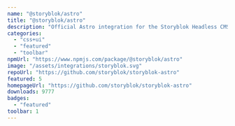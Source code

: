 ```yaml
---
name: "@storyblok/astro"
title: "@storyblok/astro"
description: "Official Astro integration for the Storyblok Headless CMS"
categories:
  - "css+ui"
  - "featured"
  - "toolbar"
npmUrl: "https://www.npmjs.com/package/@storyblok/astro"
image: "/assets/integrations/storyblok.svg"
repoUrl: "https://github.com/storyblok/storyblok-astro"
featured: 5
homepageUrl: "https://github.com/storyblok/storyblok-astro"
downloads: 9777
badges:
  - "featured"
toolbar: 1
---
```


